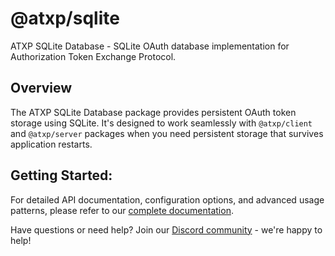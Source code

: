 
# @atxp/sqlite

ATXP SQLite Database - SQLite OAuth database implementation for Authorization Token Exchange Protocol.

## Overview

The ATXP SQLite Database package provides persistent OAuth token storage using SQLite. It's designed to work seamlessly with `@atxp/client` and `@atxp/server` packages when you need persistent storage that survives application restarts.

## Getting Started:

For detailed API documentation, configuration options, and advanced usage patterns, please refer to our [complete documentation](https://docs.atxp.ai/).

Have questions or need help? Join our [Discord community](https://discord.gg/FuJXHhe9aW) - we're happy to help!